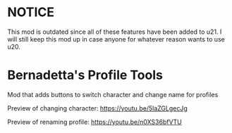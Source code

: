 # NOTICE
This mod is outdated since all of these features have been added to u21. I will still keep this mod up in case anyone for whatever reason wants to use u20.

# Bernadetta's Profile Tools
 Mod that adds buttons to switch character and change name for profiles

Preview of changing character: https://youtu.be/5laZGLgecJg

Preview of renaming profile: https://youtu.be/n0XS36bfVTU
